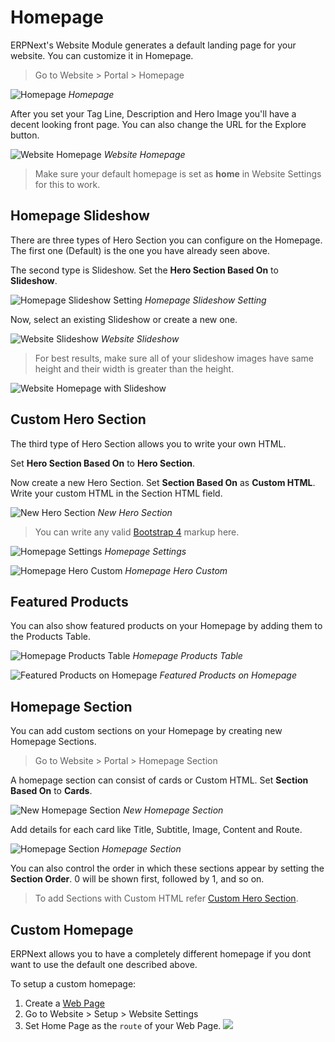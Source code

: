 <!-- add-breadcrumbs -->
# Homepage

ERPNext's Website Module generates a default landing page for your website. You
can customize it in Homepage.

> Go to Website > Portal > Homepage

![Homepage](/docs/assets/img/website/homepage.png)
*Homepage*

After you set your Tag Line, Description and Hero Image you'll have a decent
looking front page. You can also change the URL for the Explore button.

![Website Homepage](/docs/assets/img/website/website-homepage.png)
*Website Homepage*

> Make sure your default homepage is set as **home** in Website Settings for
> this to work.

## Homepage Slideshow

There are three types of Hero Section you can configure on the Homepage. The
first one (Default) is the one you have already seen above.

The second type is Slideshow. Set the **Hero Section Based On** to **Slideshow**.

![Homepage Slideshow Setting](/docs/assets/img/website/homepage-slideshow-setting.png)
*Homepage Slideshow Setting*

Now, select an existing Slideshow or create a new one.

![Website Slideshow](/docs/assets/img/website/website-slideshow.png)
*Website Slideshow*

> For best results, make sure all of your slideshow images have same height and
> their width is greater than the height.

![Website Homepage with Slideshow](/docs/assets/img/website/website-homepage-slideshow.gif)

## Custom Hero Section

The third type of Hero Section allows you to write your own HTML.

Set **Hero Section Based On** to **Hero Section**.

Now create a new Hero Section. Set **Section Based On** as **Custom HTML**.
Write your custom HTML in the Section HTML field.

![New Hero Section](/docs/assets/img/website/hero-custom.png)
*New Hero Section*

> You can write any valid [Bootstrap
> 4](https://getbootstrap.com/docs/4.3/getting-started/introduction/) markup
> here.

![Homepage Settings](/docs/assets/img/website/homepage-hero-custom.png)
*Homepage Settings*

![Homepage Hero Custom](/docs/assets/img/website/website-homepage-custom.png)
*Homepage Hero Custom*

## Featured Products

You can also show featured products on your Homepage by adding them to the
Products Table.

![Homepage Products Table](/docs/assets/img/website/homepage-featured-products.png)
*Homepage Products Table*


![Featured Products on Homepage](/docs/assets/img/website/website-featured-products.png)
*Featured Products on Homepage*

## Homepage Section

You can add custom sections on your Homepage by creating new Homepage Sections.

> Go to Website > Portal > Homepage Section

A homepage section can consist of cards or Custom HTML. Set **Section Based On**
to **Cards**.

![New Homepage Section](/docs/assets/img/website/new-homepage-section.png)
*New Homepage Section*

Add details for each card like Title, Subtitle, Image, Content and Route.

![Homepage Section](/docs/assets/img/website/homepage-section.png)
*Homepage Section*

You can also control the order in which these sections appear by setting the
**Section Order**. 0 will be shown first, followed by 1, and so on.

> To add Sections with Custom HTML refer [Custom Hero Section](#custom-hero-section).

## Custom Homepage

ERPNext allows you to have a completely different homepage if you dont want to
use the default one described above.

To setup a custom homepage:

1. Create a [Web Page](/docs/user/manual/en/website/web-page)
1. Go to Website > Setup > Website Settings
1. Set Home Page as the `route` of your Web Page.
   ![](/docs/assets/img/website/custom-homepage.png)
